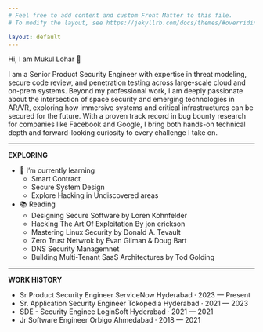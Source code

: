 ```yaml
---
# Feel free to add content and custom Front Matter to this file.
# To modify the layout, see https://jekyllrb.com/docs/themes/#overriding-theme-defaults

layout: default
---
```

Hi, I am Mukul Lohar 👋 

I am a Senior Product Security Engineer with expertise in threat modeling, secure code review, and penetration testing across large-scale cloud and on-prem systems. Beyond my professional work, I am deeply passionate about the intersection of space security and emerging technologies in AR/VR, exploring how immersive systems and critical infrastructures can be secured for the future. With a proven track record in bug bounty research for companies like Facebook and Google, I bring both hands-on technical depth and forward-looking curiosity to every challenge I take on.

---

**EXPLORING**
- 🌱 I’m currently learning
  - Smart Contract
  - Secure System Design
  - Explore Hacking in Undiscovered areas
- 📚 Reading
  - Designing Secure Software by Loren Kohnfelder
  - Hacking The Art Of Exploitation By jon erickson
  - Mastering Linux Security by Donald A. Tevault
  - Zero Trust Netwrok by Evan Gilman & Doug Bart
  - DNS Security Managemnet 
  - Building Multi-Tenant SaaS Architectures by Tod Golding

---

**WORK HISTORY**

<ul class="work-history">
  <li>
    <span class="work-history__position">Sr Product Security Engineer</span>
    <span class="work-history__company">ServiceNow</span>
    <span class="work-history__meta">Hyderabad · 2023 — Present</span>
  </li>
  <li>
    <span class="work-history__position">Sr. Application Security Engineer</span>
    <span class="work-history__company">Tokopedia</span>
    <span class="work-history__meta">Hyderabad · 2021 — 2023</span>
  </li>
  <li>
    <span class="work-history__position">SDE - Security Enginee</span>
    <span class="work-history__company">LoginSoft</span>
    <span class="work-history__meta">Hyderabad · 2021 — 2021</span>
  </li>
  <li>
    <span class="work-history__position">Jr Software Engineer</span>
    <span class="work-history__company">Orbigo</span>
    <span class="work-history__meta">Ahmedabad · 2018 — 2021</span>
  </li>
</ul>
